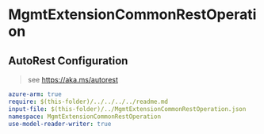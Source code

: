 # MgmtExtensionCommonRestOperation

## AutoRest Configuration

> see https://aka.ms/autorest

``` yaml
azure-arm: true
require: $(this-folder)/../../../../readme.md
input-file: $(this-folder)/../MgmtExtensionCommonRestOperation.json
namespace: MgmtExtensionCommonRestOperation
use-model-reader-writer: true
```
